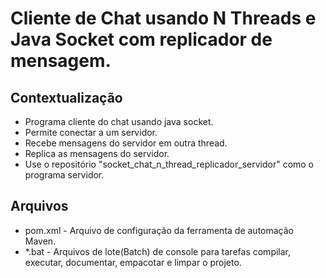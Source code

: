 # Cliente de Chat usando N Threads e Java Socket com replicador de mensagem.

## Contextualização

- Programa cliente do chat usando java socket.
- Permite conectar a um servidor.
- Recebe mensagens do servidor em outra thread.
- Replica as mensagens do servidor.
- Use o repositório "socket_chat_n_thread_replicador_servidor" como o programa servidor.

## Arquivos

- pom.xml - Arquivo de configuração da ferramenta de automação Maven.
- *.bat - Arquivos de lote(Batch) de console para tarefas compilar, executar, documentar, empacotar e limpar o projeto.